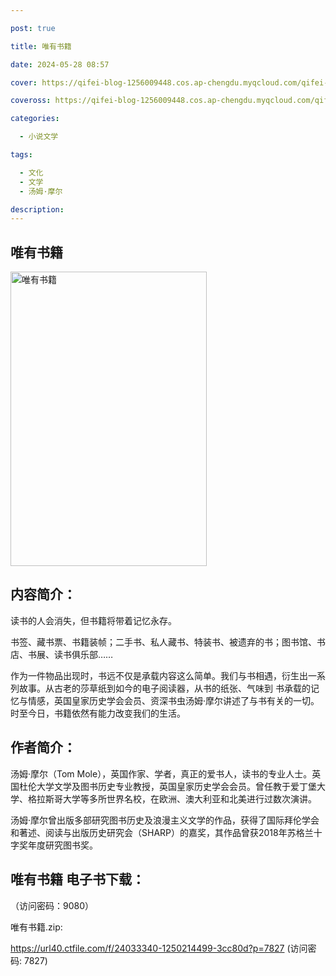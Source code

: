 ```yaml
---

post: true

title: 唯有书籍

date: 2024-05-28 08:57

cover: https://qifei-blog-1256009448.cos.ap-chengdu.myqcloud.com/qifei-blog/660beb0a9f345e8d03fad80a.jpg

coveross: https://qifei-blog-1256009448.cos.ap-chengdu.myqcloud.com/qifei-blog/660beb0a9f345e8d03fad80a.jpg

categories:

  - 小说文学

tags:

  - 文化
  - 文学
  - 汤姆·摩尔

description:
---
```


## 唯有书籍
<img alt="唯有书籍 " class="aligncenter loading" data-was-processed="true" decoding="async" fetchpriority="high" height="471" src="https://qifei-blog-1256009448.cos.ap-chengdu.myqcloud.com/qifei-blog/660beb0a9f345e8d03fad80a.jpg" style="cursor: zoom-in;" width="314"/>

## 内容简介：

读书的人会消失，但书籍将带着记忆永存。

书签、藏书票、书籍装帧；二手书、私人藏书、特装书、被遗弃的书；图书馆、书店、书展、读书俱乐部……

作为一件物品出现时，书远不仅是承载内容这么简单。我们与书相遇，衍生出一系列故事。从古老的莎草纸到如今的电子阅读器，从书的纸张、气味到 书承载的记忆与情感，英国皇家历史学会会员、资深书虫汤姆·摩尔讲述了与书有关的一切。时至今日，书籍依然有能力改变我们的生活。

## 作者简介：

汤姆·摩尔（Tom Mole），英国作家、学者，真正的爱书人，读书的专业人士。英国杜伦大学文学及图书历史专业教授，英国皇家历史学会会员。曾任教于爱丁堡大学、格拉斯哥大学等多所世界名校，在欧洲、澳大利亚和北美进行过数次演讲。

汤姆·摩尔曾出版多部研究图书历史及浪漫主义文学的作品，获得了国际拜伦学会和著述、阅读与出版历史研究会（SHARP）的嘉奖，其作品曾获2018年苏格兰十字奖年度研究图书奖。

## 唯有书籍 电子书下载：

 （访问密码：9080）

唯有书籍.zip: 

https://url40.ctfile.com/f/24033340-1250214499-3cc80d?p=7827 (访问密码: 7827)
